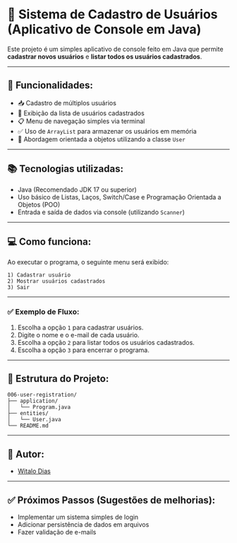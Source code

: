
# 🚀 Sistema de Cadastro de Usuários (Aplicativo de Console em Java)

Este projeto é um simples aplicativo de console feito em Java que permite **cadastrar novos usuários** e **listar todos os usuários cadastrados**.

---

## 📌 Funcionalidades:

- 📥 Cadastro de múltiplos usuários
- 📄 Exibição da lista de usuários cadastrados
- 📋 Menu de navegação simples via terminal
- ✅ Uso de `ArrayList` para armazenar os usuários em memória
- 🧱 Abordagem orientada a objetos utilizando a classe `User`

---

## 📚 Tecnologias utilizadas:

- Java (Recomendado JDK 17 ou superior)
- Uso básico de Listas, Laços, Switch/Case e Programação Orientada a Objetos (POO)
- Entrada e saída de dados via console (utilizando `Scanner`)

---

## 💻 Como funciona:

Ao executar o programa, o seguinte menu será exibido:

```
1) Cadastrar usuário
2) Mostrar usuários cadastrados
3) Sair
```

---

### ✅ Exemplo de Fluxo:

1. Escolha a opção `1` para cadastrar usuários.
2. Digite o nome e o e-mail de cada usuário.
3. Escolha a opção `2` para listar todos os usuários cadastrados.
4. Escolha a opção `3` para encerrar o programa.

---

## 📂 Estrutura do Projeto:

```
006-user-registration/
├── application/
│   └── Program.java
├── entities/
│   └── User.java
└── README.md

```

---

## 📝 Autor:

- [Witalo Dias](https://github.com/witaloxz)

---

## ✅ Próximos Passos (Sugestões de melhorias):

- Implementar um sistema simples de login
- Adicionar persistência de dados em arquivos
- Fazer validação de e-mails
